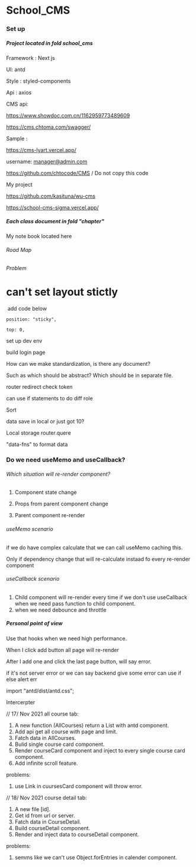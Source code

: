 # School_CMS

### Set up

##### Project located in fold school_cms

Framework : Next js

UI: antd

Style : styled-components

Api : axios

CMS api:

https://www.showdoc.com.cn/1162959773489609

https://cms.chtoma.com/swagger/

Sample :

https://cms-lyart.vercel.app/

username: [manager@admin.com](mailto:manager@admin.com)

https://github.com/chtocode/CMS / Do not copy this code

My project

https://github.com/kasituna/wu-cms

https://school-cms-sigma.vercel.app/

##### Each class document in fold "chapter"

My note book located here

###### Road Map



###### Problem

# can't set layout stictly

​	add code below

```
position: "sticky",

top: 0,
```

set up dev env

build login page

How can we make standardization, is there any document?

Such as which should be abstract? Which should be in separate file.

router redirect check token

can use if statements to do diff role

Sort

data save in local or just got 10?

Local storage router.quere

"data-fns" to format data



### Do we need useMemo and useCallback?

###### Which situation will re-render component?

1. Component  state change 

2. Props from parent component change
3. Parent component re-render

###### useMemo scenario

if we do have complex calculate that we can call useMemo caching this.

Only if dependency change that will re-calculate instaad fo every re-render component

###### useCallback scenario

1. Child component will re-render every time if we don't use useCallback when we need pass function to child component.
2. when we need debounce and throttle



##### Personal point of view

Use that hooks when we need high performance.



When I click add button all page will re-render

After I add one and click the last page button, will say error.

if it's not server error or we can say backend give some error can use if else alert err

import "antd/dist/antd.css";

Intercerpter

// 17/ Nov 2021
all course tab:
1. A new function (AllCourses) return a List with antd component.
2. Add api get all course with page and limit.
3. Fatch data in AllCourses.
4. Bulid single course card component.
5. Render courseCard component and inject to every single course card component.
6. Add infinite scroll feature.

problems:
1. use Link in cuursesCard component will throw error.


// 18/ Nov 2021
course detail tab:
1. A new file [id].
2. Get id from url or server.
3. Fatch data in CourseDetail.
4. Build courseDetail component.
5. Render and inject data to courseDetail component.

problems:
1. semms like we can't use Object.forEntries in calender component.
